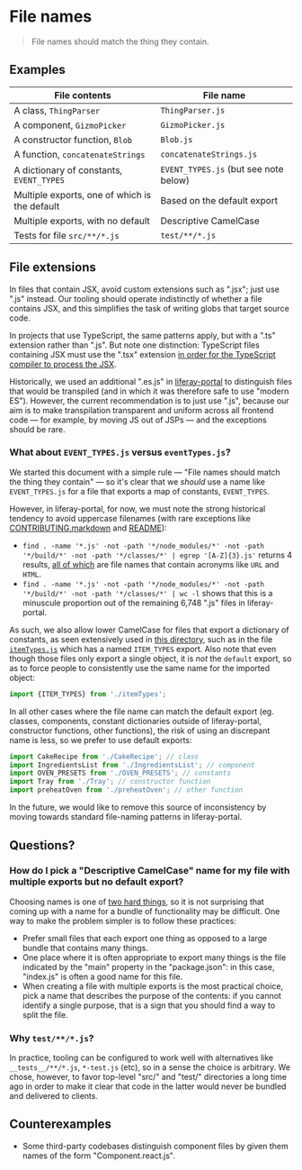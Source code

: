 # File names

> File names should match the thing they contain.

## Examples

| File contents                                 | File name                             |
| --------------------------------------------- | ------------------------------------- |
| A class, `ThingParser`                        | `ThingParser.js`                      |
| A component, `GizmoPicker`                    | `GizmoPicker.js`                      |
| A constructor function, `Blob`                | `Blob.js`                             |
| A function, `concatenateStrings`              | `concatenateStrings.js`               |
| A dictionary of constants, `EVENT_TYPES`      | `EVENT_TYPES.js` (but see note below) |
| Multiple exports, one of which is the default | Based on the default export           |
| Multiple exports, with no default             | Descriptive CamelCase                 |
| Tests for file `src/**/*.js`                  | `test/**/*.js`                        |

## File extensions

In files that contain JSX, avoid custom extensions such as ".jsx"; just use ".js" instead. Our tooling should operate indistinctly of whether a file contains JSX, and this simplifies the task of writing globs that target source code.

In projects that use TypeScript, the same patterns apply, but with a ".ts" extension rather than ".js". But note one distinction: TypeScript files containing JSX must use the ".tsx" extension [in order for the TypeScript compiler to process the JSX](https://github.com/liferay/liferay-frontend-guidelines/issues/24).

Historically, we used an additional ".es.js" in [liferay-portal](https://github.com/liferay/liferay-portal) to distinguish files that would be transpiled (and in which it was therefore safe to use "modern ES"). However, the current recommendation is to just use ".js", because our aim is to make transpilation transparent and uniform across all frontend code — for example, by moving JS out of JSPs — and the exceptions should be rare.

### What about `EVENT_TYPES.js` versus `eventTypes.js`?

We started this document with a simple rule — "File names should match the thing they contain" — so it's clear that we _should_ use a name like `EVENT_TYPES.js` for a file that exports a map of constants, `EVENT_TYPES`.

However, in liferay-portal, for now, we must note the strong historical tendency to avoid uppercase filenames (with rare exceptions like [CONTRIBUTING.markdown](https://github.com/liferay/liferay-portal/blob/master/CONTRIBUTING.markdown) and [README](https://github.com/liferay/liferay-portal/blob/master/README.markdown)):

-   `find . -name '*.js' -not -path '*/node_modules/*' -not -path '*/build/*' -not -path '*/classes/*' | egrep '[A-Z]{3}.js'` returns 4 results, [all of which](https://gist.github.com/wincent/107920ea1d9bf033d827fabfdebc7fda) are file names that contain acronyms like `URL` and `HTML`.
-   `find . -name '*.js' -not -path '*/node_modules/*' -not -path '*/build/*' -not -path '*/classes/*' | wc -l` shows that this is a minuscule proportion out of the remaining 6,748 ".js" files in liferay-portal.

As such, we also allow lower CamelCase for files that export a dictionary of constants, as seen extensively used in [this directory](https://github.com/liferay/liferay-portal/tree/0ad5213737fced46e62e46d414a44b3bdc515a9d/modules/apps/layout/layout-content-page-editor-web/src/main/resources/META-INF/resources/page_editor/app/config/constants), such as in the file [`itemTypes.js`](https://github.com/liferay/liferay-portal/blob/0ad5213737fced46e62e46d414a44b3bdc515a9d/modules/apps/layout/layout-content-page-editor-web/src/main/resources/META-INF/resources/page_editor/app/config/constants/itemTypes.js) which has a named `ITEM_TYPES` export. Also note that even though those files only export a single object, it is _not_ the `default` export, so as to force people to consistently use the same name for the imported object:

```js
import {ITEM_TYPES} from './itemTypes';
```

In all other cases where the file name can match the default export (eg. classes, components, constant dictionaries outside of liferay-portal, constructor functions, other functions), the risk of using an discrepant name is less, so we prefer to use default exports:

```js
import CakeRecipe from './CakeRecipe'; // class
import IngredientsList from './IngredientsList'; // component
import OVEN_PRESETS from './OVEN_PRESETS'; // constants
import Tray from './Tray'; // constructor function
import preheatOven from './preheatOven'; // other function
```

In the future, we would like to remove this source of inconsistency by moving towards standard file-naming patterns in liferay-portal.

## Questions?

### How do I pick a "Descriptive CamelCase" name for my file with multiple exports but no default export?

Choosing names is one of [two hard things](https://martinfowler.com/bliki/TwoHardThings.html), so it is not surprising that coming up with a name for a bundle of functionality may be difficult. One way to make the problem simpler is to follow these practices:

-   Prefer small files that each export one thing as opposed to a large bundle that contains many things.
-   One place where it is often appropriate to export many things is the file indicated by the "main" property in the "package.json": in this case, "index.js" is often a good name for this file.
-   When creating a file with multiple exports is the most practical choice, pick a name that describes the purpose of the contents: if you cannot identify a single purpose, that is a sign that you should find a way to split the file.

### Why `test/**/*.js`?

In practice, tooling can be configured to work well with alternatives like `__tests__/**/*.js`, `*-test.js` (etc), so in a sense the choice is arbitrary. We chose, however, to favor top-level "src/" and "test/" directories a long time ago in order to make it clear that code in the latter would never be bundled and delivered to clients.

## Counterexamples

-   Some third-party codebases distinguish component files by given them names of the form "Component.react.js".
